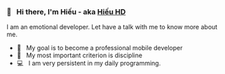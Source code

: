 ### 👋 &nbsp; Hi there, I'm Hiếu - aka [Hiếu HD](https://github.com/hieu987020)
I am an emotional developer. Let have a talk with me to know more about me.

- 🌈 &nbsp; My goal is to become a professional mobile developer 
- 💪 &nbsp; My most important criterion is discipline
- 💻 &nbsp; I am very persistent in my daily programming.
